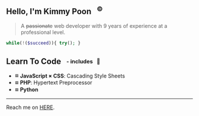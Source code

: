 ## Hello, I'm Kimmy Poon &nbsp; <sup>:copyright:</sup>
> A ~~passionate~~ web developer with 9 years of experience at a professional level.

```php
while(!($succeed)){ try(); }
```

## **Learn To Code** &nbsp; <sub><sup> - includes &nbsp; :thought_balloon:</sub></sup>
- <sub><sup>:blue_square:</sub></sup> **JavaScript** <sub><sup>:heavy_multiplication_x:</sub> **CSS**: Cascading Style Sheets</sup>
- <sub><sup>:blue_square:</sub></sup> **PHP**: Hypertext Preprocessor 
- <sub><sup>:blue_square:</sub></sup> **Python**

---

Reach me on [HERE](http://www.poonhoiyee.com).
